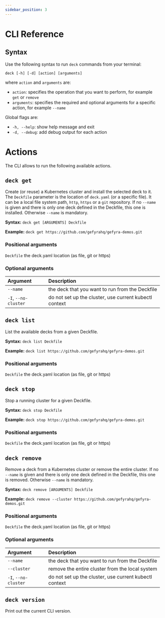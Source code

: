 ```yaml
---
sidebar_position: 3
---
```

# CLI Reference

## Syntax

Use the following syntax to run `deck` commands from your terminal:
```
deck [-h] [-d] [action] [arguments]
```
where `action` and `arguments` are:
- `action`: specifies the operation that you want to perform, for example `get` or `remove`
- `arguments`:  specifies the required and optional arguments for a specific action, for example `--name`

Global flags are:
- `-h, --help`: show help message and exit
- `-d, --debug`: add debug output for each action


# Actions
The CLI allows to run the following available actions.

## `deck get`
Create (or reuse) a Kubernetes cluster and install the selected deck to it. The `Deckfile` parameter 
is the location of `deck.yaml` (or a specific file). It can be a local file system path, `http`, `https` 
or a `git` repository. If no `--name` is given and there is only one deck defined in the Deckfile, this one 
is installed. Otherwise `--name` is mandatory.

**Syntax:** `deck get [ARGUMENTS] Deckfile`

**Example:** `deck get https://github.com/gefyrahq/gefyra-demos.git`

### Positional arguments
`Deckfile` the deck.yaml location (as file, git or https)

### Optional arguments

| Argument           | Description                                     |
|:-------------------|:------------------------------------------------|
| `--name`           | the deck that you want to run from the Deckfile |
| `-I`, `--no-cluster` | do not set up the cluster, use current kubectl context |


## `deck list`
List the available decks from a given Deckfile.

**Syntax:** `deck list Deckfile`

**Example:** `deck list https://github.com/gefyrahq/gefyra-demos.git`

### Positional arguments
`Deckfile` the deck.yaml location (as file, git or https)


## `deck stop`
Stop a running cluster for a given Deckfile.

**Syntax:** `deck stop Deckfile`

**Example:** `deck stop https://github.com/gefyrahq/gefyra-demos.git`

### Positional arguments
`Deckfile` the deck.yaml location (as file, git or https)


## `deck remove`
Remove a deck from a Kubernetes cluster or remove the entire cluster. If no `--name` is given and
there is only one deck defined in the Deckfile, this one is removed. Otherwise `--name` is mandatory.

**Syntax:** `deck remove [ARGUMENTS] Deckfile`

**Example:** `deck remove --cluster https://github.com/gefyrahq/gefyra-demos.git`

### Positional arguments
`Deckfile` the deck.yaml location (as file, git or https)

### Optional arguments

| Argument           | Description                                     |
|:-------------------|:------------------------------------------------|
| `--name`           | the deck that you want to run from the Deckfile |
|`--cluster` | remove the entire cluster from the local system |
| `-I`, `--no-cluster` | do not set up the cluster, use current kubectl context |


## `deck version`
Print out the current CLI version.